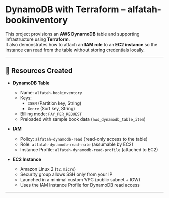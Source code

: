 # DynamoDB with Terraform – alfatah-bookinventory

This project provisions an **AWS DynamoDB** table and supporting infrastructure using **Terraform**.  
It also demonstrates how to attach an **IAM role** to an **EC2 instance** so the instance can read from the table without storing credentials locally.

---

## 🚀 Resources Created
- **DynamoDB Table**
  - Name: `alfatah-bookinventory`
  - Keys:
    - `ISBN` (Partition key, String)
    - `Genre` (Sort key, String)
  - Billing mode: `PAY_PER_REQUEST`
  - Preloaded with sample book data (`aws_dynamodb_table_item`)

- **IAM**
  - Policy: `alfatah-dynamodb-read` (read-only access to the table)
  - Role: `alfatah-dynamodb-read-role` (assumable by EC2)
  - Instance Profile: `alfatah-dynamodb-read-profile` (attached to EC2)

- **EC2 Instance**
  - Amazon Linux 2 (`t2.micro`)
  - Security group allows SSH only from your IP
  - Launched in a minimal custom VPC (public subnet + IGW)
  - Uses the IAM Instance Profile for DynamoDB read access

---